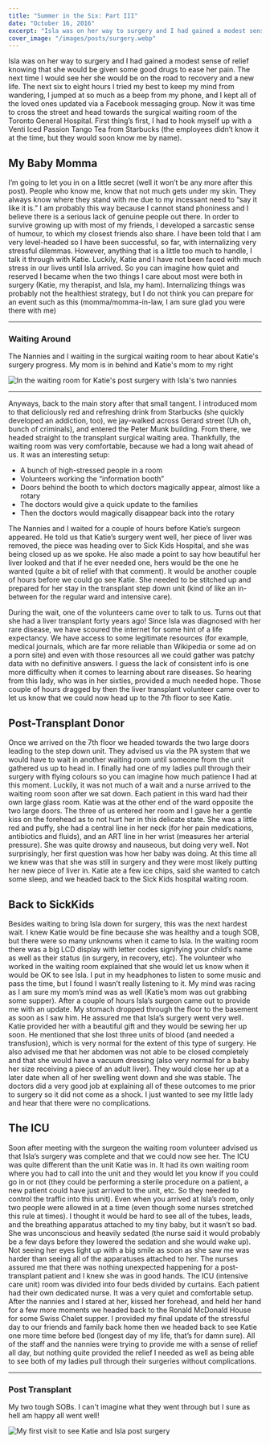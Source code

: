 ```yaml
---
title: "Summer in the Six: Part III"
date: "October 16, 2016"
excerpt: "Isla was on her way to surgery and I had gained a modest sense of relief knowing that..."
cover_image: "/images/posts/surgery.webp"
---
```


Isla was on her way to surgery and I had gained a modest sense of relief knowing that she would be given some good drugs to ease her pain. The next time I would see her she would be on the road to recovery and a new life. The next six to eight hours I tried my best to keep my mind from wandering, I jumped at so much as a beep from my phone, and I kept all of the loved ones updated via a Facebook messaging group. Now it was time to cross the street and head towards the surgical waiting room of the Toronto General Hospital. First thing’s first, I had to hook myself up with a Venti Iced Passion Tango Tea from Starbucks (the employees didn’t know it at the time, but they would soon know me by name).

## My Baby Momma

I’m going to let you in on a little secret (well it won’t be any more after this post). People who know me, know that not much gets under my skin. They always know where they stand with me due to my incessant need to “say it like it is.” I am probably this way because I cannot stand phoniness and I believe there is a serious lack of genuine people out there. In order to survive growing up with most of my friends, I developed a sarcastic sense of humour, to which my closest friends also share. I have been told that I am very level-headed so I have been successful, so far, with internalizing very stressful dilemmas. However, anything that is a little too much to handle, I talk it through with Katie. Luckily, Katie and I have not been faced with much stress in our lives until Isla arrived. So you can imagine how quiet and reserved I became when the two things I care about most were both in surgery (Katie, my therapist, and Isla, my ham). Internalizing things was probably not the healthiest strategy, but I do not think you can prepare for an event such as this (momma/momma-in-law, I am sure glad you were there with me)

---

### Waiting Around

The Nannies and I waiting in the surgical waiting room to hear about Katie's surgery progress. My mom is in behind and Katie's mom to my right

![In the waiting room for Katie's post surgery with Isla's two nannies](/images/posts/waiting.webp)

---

Anyways, back to the main story after that small tangent. I introduced mom to that deliciously red and refreshing drink from Starbucks (she quickly developed an addiction, too), we jay-walked across Gerard street (Uh oh, bunch of criminals), and entered the Peter Munk building. From there, we headed straight to the transplant surgical waiting area. Thankfully, the waiting room was very comfortable, because we had a long wait ahead of us. It was an interesting setup:

- A bunch of high-stressed people in a room
- Volunteers working the “information booth”
- Doors behind the booth to which doctors magically appear, almost like a rotary
- The doctors would give a quick update to the families
- Then the doctors would magically disappear back into the rotary

The Nannies and I waited for a couple of hours before Katie’s surgeon appeared. He told us that Katie’s surgery went well, her piece of liver was removed, the piece was heading over to Sick Kids Hospital, and she was being closed up as we spoke. He also made a point to say how beautiful her liver looked and that if he ever needed one, hers would be the one he wanted (quite a bit of relief with that comment). It would be another couple of hours before we could go see Katie. She needed to be stitched up and prepared for her stay in the transplant step down unit (kind of like an in-between for the regular ward and intensive care).

During the wait, one of the volunteers came over to talk to us. Turns out that she had a liver transplant forty years ago! Since Isla was diagnosed with her rare disease, we have scoured the internet for some hint of a life expectancy. We have access to some legitimate resources (for example, medical journals, which are far more reliable than Wikipedia or some ad on a porn site) and even with those resources all we could gather was patchy data with no definitive answers. I guess the lack of consistent info is one more difficulty when it comes to learning about rare diseases. So hearing from this lady, who was in her sixties, provided a much needed hope. Those couple of hours dragged by then the liver transplant volunteer came over to let us know that we could now head up to the 7th floor to see Katie.

## Post-Transplant Donor

Once we arrived on the 7th floor we headed towards the two large doors leading to the step down unit. They advised us via the PA system that we would have to wait in another waiting room until someone from the unit gathered us up to head in. I finally had one of my ladies pull through their surgery with flying colours so you can imagine how much patience I had at this moment. Luckily, it was not much of a wait and a nurse arrived to the waiting room soon after we sat down. Each patient in this ward had their own large glass room. Katie was at the other end of the ward opposite the two large doors. The three of us entered her room and I gave her a gentle kiss on the forehead as to not hurt her in this delicate state. She was a little red and puffy, she had a central line in her neck (for her pain medications, antibiotics and fluids), and an ART line in her wrist (measures her arterial pressure). She was quite drowsy and nauseous, but doing very well. Not surprisingly, her first question was how her baby was doing. At this time all we knew was that she was still in surgery and they were most likely putting her new piece of liver in. Katie ate a few ice chips, said she wanted to catch some sleep, and we headed back to the Sick Kids hospital waiting room.

## Back to SickKids

Besides waiting to bring Isla down for surgery, this was the next hardest wait. I knew Katie would be fine because she was healthy and a tough SOB, but there were so many unknowns when it came to Isla. In the waiting room there was a big LCD display with letter codes signifying your child’s name as well as their status (in surgery, in recovery, etc). The volunteer who worked in the waiting room explained that she would let us know when it would be OK to see Isla. I put in my headphones to listen to some music and pass the time, but I found I wasn’t really listening to it. My mind was racing as I am sure my mom’s mind was as well (Katie’s mom was out grabbing some supper). After a couple of hours Isla’s surgeon came out to provide me with an update. My stomach dropped through the floor to the basement as soon as I saw him. He assured me that Isla’s surgery went very well. Katie provided her with a beautiful gift and they would be sewing her up soon. He mentioned that she lost three units of blood (and needed a transfusion), which is very normal for the extent of this type of surgery. He also advised me that her abdomen was not able to be closed completely and that she would have a vacuum dressing (also very normal for a baby her size receiving a piece of an adult liver). They would close her up at a later date when all of her swelling went down and she was stable. The doctors did a very good job at explaining all of these outcomes to me prior to surgery so it did not come as a shock. I just wanted to see my little lady and hear that there were no complications.

## The ICU

Soon after meeting with the surgeon the waiting room volunteer advised us that Isla’s surgery was complete and that we could now see her. The ICU was quite different than the unit Katie was in. It had its own waiting room where you had to call into the unit and they would let you know if you could go in or not (they could be performing a sterile procedure on a patient, a new patient could have just arrived to the unit, etc. So they needed to control the traffic into this unit). Even when you arrived at Isla’s room, only two people were allowed in at a time (even though some nurses stretched this rule at times). I thought it would be hard to see all of the tubes, leads, and the breathing apparatus attached to my tiny baby, but it wasn’t so bad. She was unconscious and heavily sedated (the nurse said it would probably be a few days before they lowered the sedation and she would wake up). Not seeing her eyes light up with a big smile as soon as she saw me was harder than seeing all of the apparatuses attached to her. The nurses assured me that there was nothing unexpected happening for a post-transplant patient and I knew she was in good hands. The ICU (intensive care unit) room was divided into four beds divided by curtains. Each patient had their own dedicated nurse. It was a very quiet and comfortable setup. After the nannies and I stared at her, kissed her forehead, and held her hand for a few more moments we headed back to the Ronald McDonald House for some Swiss Chalet supper. I provided my final update of the stressful day to our friends and family back home then we headed back to see Katie one more time before bed (longest day of my life, that’s for damn sure). All of the staff and the nannies were trying to provide me with a sense of relief all day, but nothing quite provided the relief I needed as well as being able to see both of my ladies pull through their surgeries without complications.

---

### Post Transplant

My two tough SOBs. I can't imagine what they went through but I sure as hell am happy all went well!

![My first visit to see Katie and Isla post surgery](/images/posts/sobs.webp)

